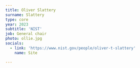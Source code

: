 ```yaml
---
title: Oliver Slattery
surname: Slattery
type: core
year: 2023
subtitle: 'NIST'
job: General chair
photo: ollie.jpg
socials:
  - link: 'https://www.nist.gov/people/oliver-t-slattery'
    name: Site

---
```


